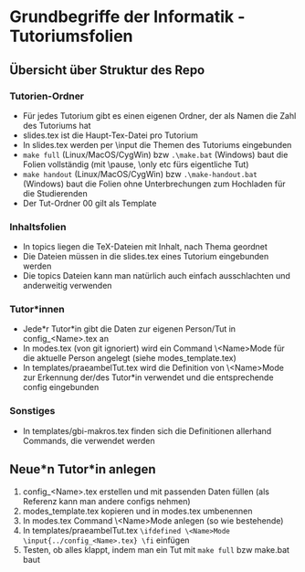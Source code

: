 # Grundbegriffe der Informatik - Tutoriumsfolien

## Übersicht über Struktur des Repo

### Tutorien-Ordner
* Für jedes Tutorium gibt es einen eigenen Ordner, der als Namen die Zahl des Tutoriums hat
* slides.tex ist die Haupt-Tex-Datei pro Tutorium
* In slides.tex werden per \input die Themen des Tutoriums eingebunden
* `make full` (Linux/MacOS/CygWin) bzw `.\make.bat` (Windows) baut die Folien vollständig (mit \\pause, \\only etc fürs eigentliche Tut)
* `make handout` (Linux/MacOS/CygWin) bzw `.\make-handout.bat` (Windows) baut die Folien ohne Unterbrechungen zum Hochladen für die Studierenden
* Der Tut-Ordner 00 gilt als Template

### Inhaltsfolien
* In topics liegen die TeX-Dateien mit Inhalt, nach Thema geordnet
* Die Dateien müssen in die slides.tex eines Tutorium eingebunden werden
* Die topics Dateien kann man natürlich auch einfach ausschlachten und anderweitig verwenden

### Tutor\*innen
* Jede\*r Tutor\*in gibt die Daten zur eigenen Person/Tut in config\_&lt;Name&gt;.tex an
* In modes.tex (von git ignoriert) wird ein Command \\&lt;Name&gt;Mode für die aktuelle Person angelegt (siehe modes\_template.tex)
* In templates/praeambelTut.tex wird die Definition von \\&lt;Name&gt;Mode zur Erkennung der/des Tutor\*in verwendet und die entsprechende config eingebunden

### Sonstiges
* In templates/gbi-makros.tex finden sich die Definitionen allerhand Commands, die verwendet werden

## Neue\*n Tutor\*in anlegen
1. config\_&lt;Name&gt;.tex erstellen und mit passenden Daten füllen (als Referenz kann man andere configs nehmen)
2. modes\_template.tex kopieren und in modes.tex umbenennen
3. In modes.tex Command \\&lt;Name&gt;Mode anlegen (so wie bestehende)
4. In templates/praeambelTut.tex 
	`\ifdefined \<Name>Mode
	\input{../config_<Name>.tex}
	\fi` 
	einfügen
5. Testen, ob alles klappt, indem man ein Tut mit `make full` bzw make.bat baut
